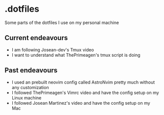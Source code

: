 # .dotfiles

Some parts of the dotfiles I use on my personal machine

## Current endeavours

- I am following Josean-dev's Tmux video
- I want to understand what ThePrimeagen's tmux script is doing

## Past endeavours

- I used an prebuilt neovim config called AstroNvim pretty much without any customization
- I followed ThePrimeagen's Vimrc video and have the config setup on my Linux machine
- I followed Josean Martinez's video and have the config setup on my Mac
